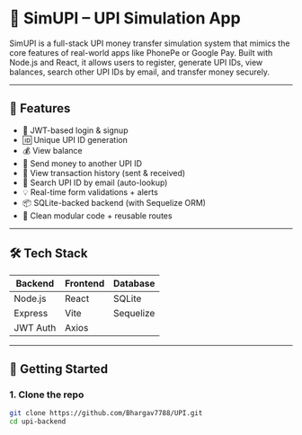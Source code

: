 # 💸 SimUPI – UPI Simulation App

SimUPI is a full-stack UPI money transfer simulation system that mimics the core features of real-world apps like PhonePe or Google Pay. Built with Node.js and React, it allows users to register, generate UPI IDs, view balances, search other UPI IDs by email, and transfer money securely.

---

## 🚀 Features

- 🔐 JWT-based login & signup
- 🆔 Unique UPI ID generation
- 💰 View balance
- 🔁 Send money to another UPI ID
- 📜 View transaction history (sent & received)
- 🔎 Search UPI ID by email (auto-lookup)
- 💡 Real-time form validations + alerts
- 📦 SQLite-backed backend (with Sequelize ORM)
- 🧩 Clean modular code + reusable routes

---

## 🛠 Tech Stack

| Backend     | Frontend  | Database |
|-------------|-----------|----------|
| Node.js     | React     | SQLite   |
| Express     | Vite      | Sequelize|
| JWT Auth    | Axios     |          |

---

## 🔄 Getting Started

### 1. Clone the repo

```bash
git clone https://github.com/Bhargav7788/UPI.git
cd upi-backend
